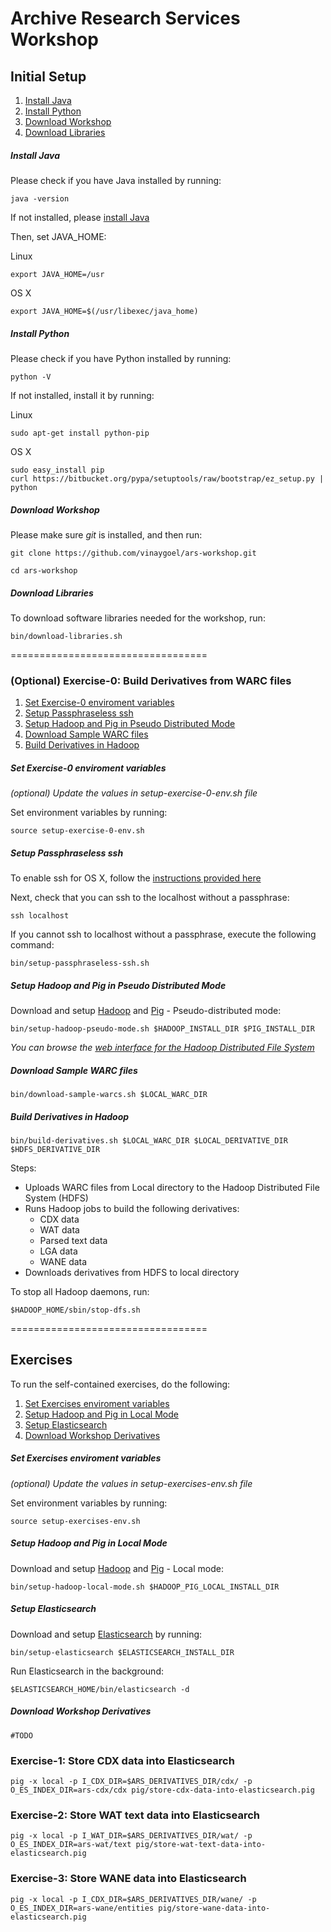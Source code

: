 Archive Research Services Workshop
==================================

## Initial Setup

1. [Install Java](#install-java)
2. [Install Python](#install-python)
3. [Download Workshop](#download-workshop)
4. [Download Libraries](#download-libraries)

##### Install Java #####

Please check if you have Java installed by running:

```
java -version
```

If not installed, please [install Java](https://www.java.com/en/download/help/download_options.xml)

Then, set JAVA_HOME:

Linux

```
export JAVA_HOME=/usr
```

OS X

```
export JAVA_HOME=$(/usr/libexec/java_home)
```

##### Install Python #####

Please check if you have Python installed by running:

```
python -V
```

If not installed, install it by running:

Linux

```
sudo apt-get install python-pip
```

OS X

```
sudo easy_install pip
curl https://bitbucket.org/pypa/setuptools/raw/bootstrap/ez_setup.py | python
```

##### Download Workshop #####

Please make sure *git* is installed, and then run:

```
git clone https://github.com/vinaygoel/ars-workshop.git

cd ars-workshop
```

##### Download Libraries #####

To download software libraries needed for the workshop, run:

```
bin/download-libraries.sh
```

==================================
### (Optional) Exercise-0: Build Derivatives from WARC files ###

1. [Set Exercise-0 enviroment variables](#set-exercise-0-enviroment-variables)
2. [Setup Passphraseless ssh](#setup-passphraseless-ssh)
3. [Setup Hadoop and Pig in Pseudo Distributed Mode](#setup-hadoop-in-pseudo-mode)
4. [Download Sample WARC files](#download-sample-warc-files)
5. [Build Derivatives in Hadoop](#build-derivatives-in-hadoop)


##### Set Exercise-0 enviroment variables #####

*(optional) Update the values in setup-exercise-0-env.sh file*

Set environment variables by running:

```
source setup-exercise-0-env.sh
```

##### Setup Passphraseless ssh #####

To enable ssh for OS X, follow the [instructions provided here](http://bluishcoder.co.nz/articles/mac-ssh.html)

Next, check that you can ssh to the localhost without a passphrase:

```
ssh localhost
```

If you cannot ssh to localhost without a passphrase, execute the following command:

```
bin/setup-passphraseless-ssh.sh
```  

##### Setup Hadoop and Pig in Pseudo Distributed Mode #####

Download and setup [Hadoop](http://hadoop.apache.org/) and [Pig](http://pig.apache.org/) - Pseudo-distributed mode:

```
bin/setup-hadoop-pseudo-mode.sh $HADOOP_INSTALL_DIR $PIG_INSTALL_DIR
```

*You can browse the [web interface for the Hadoop Distributed File System](http://localhost:50070/)*

##### Download Sample WARC files #####

```
bin/download-sample-warcs.sh $LOCAL_WARC_DIR
```

##### Build Derivatives in Hadoop #####

```
bin/build-derivatives.sh $LOCAL_WARC_DIR $LOCAL_DERIVATIVE_DIR $HDFS_DERIVATIVE_DIR
```

Steps:
* Uploads WARC files from Local directory to the Hadoop Distributed File System (HDFS)
* Runs Hadoop jobs to build the following derivatives:
  * CDX data
  * WAT data
  * Parsed text data
  * LGA data
  * WANE data
* Downloads derivatives from HDFS to local directory

To stop all Hadoop daemons, run:
```
$HADOOP_HOME/sbin/stop-dfs.sh
```

==================================
## Exercises

To run the self-contained exercises, do the following:

1. [Set Exercises enviroment variables](#set-exercises-enviroment-variables)
2. [Setup Hadoop and Pig in Local Mode](#setup-hadoop-and-pig-in-local-mode)
3. [Setup Elasticsearch](#setup-elasticsearch)
4. [Download Workshop Derivatives](#download-workshop-derivatives)

##### Set Exercises enviroment variables #####

*(optional) Update the values in setup-exercises-env.sh file*

Set environment variables by running:

```
source setup-exercises-env.sh
```

##### Setup Hadoop and Pig in Local Mode #####

Download and setup [Hadoop](http://hadoop.apache.org/) and [Pig](http://pig.apache.org/) - Local mode:

```
bin/setup-hadoop-local-mode.sh $HADOOP_PIG_LOCAL_INSTALL_DIR
```

##### Setup Elasticsearch #####

Download and setup [Elasticsearch](https://www.elastic.co/products/elasticsearch) by running:

```
bin/setup-elasticsearch $ELASTICSEARCH_INSTALL_DIR
```

Run Elasticsearch in the background:

```
$ELASTICSEARCH_HOME/bin/elasticsearch -d
```

##### Download Workshop Derivatives #####

```
#TODO
```

### Exercise-1: Store CDX data into Elasticsearch ###

```
pig -x local -p I_CDX_DIR=$ARS_DERIVATIVES_DIR/cdx/ -p O_ES_INDEX_DIR=ars-cdx/cdx pig/store-cdx-data-into-elasticsearch.pig
```

### Exercise-2: Store WAT text data into Elasticsearch ###

```
pig -x local -p I_WAT_DIR=$ARS_DERIVATIVES_DIR/wat/ -p O_ES_INDEX_DIR=ars-wat/text pig/store-wat-text-data-into-elasticsearch.pig
```

### Exercise-3: Store WANE data into Elasticsearch ###

```
pig -x local -p I_CDX_DIR=$ARS_DERIVATIVES_DIR/wane/ -p O_ES_INDEX_DIR=ars-wane/entities pig/store-wane-data-into-elasticsearch.pig
```

